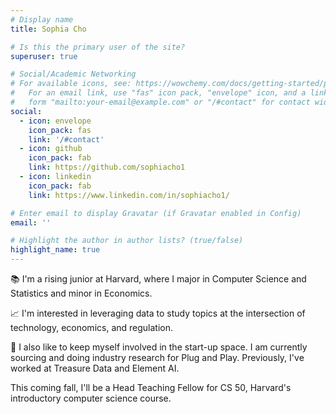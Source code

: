 ```yaml
---
# Display name
title: Sophia Cho

# Is this the primary user of the site?
superuser: true

# Social/Academic Networking
# For available icons, see: https://wowchemy.com/docs/getting-started/page-builder/#icons
#   For an email link, use "fas" icon pack, "envelope" icon, and a link in the
#   form "mailto:your-email@example.com" or "/#contact" for contact widget.
social:
  - icon: envelope
    icon_pack: fas
    link: '/#contact'
  - icon: github
    icon_pack: fab
    link: https://github.com/sophiacho1
  - icon: linkedin
    icon_pack: fab
    link: https://www.linkedin.com/in/sophiacho1/

# Enter email to display Gravatar (if Gravatar enabled in Config)
email: ''

# Highlight the author in author lists? (true/false)
highlight_name: true
---
```


&#128218; I'm a rising junior at Harvard, where I major in Computer Science and Statistics and minor in Economics. 

&#128200; I'm interested in leveraging data to study topics at the intersection of technology, economics, and regulation.

&#128640; I also like to keep myself involved in the start-up space. I am currently sourcing and doing industry research for Plug and Play. Previously, I've worked at Treasure Data and Element AI.

This coming fall, I'll be a Head Teaching Fellow for CS 50, Harvard's introductory computer science course.
